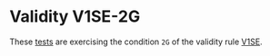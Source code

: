 # Validity V1SE-2G

These [tests](.) are exercising the condition `2G` of the validity rule [V1SE](../v1se/Readme.md).
